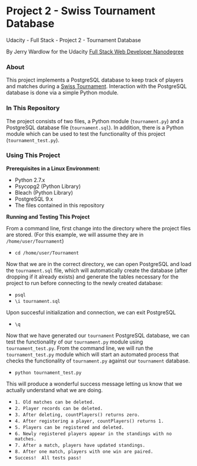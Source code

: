 # Project 2 - Swiss Tournament Database
Udacity - Full Stack - Project 2 - Tournament Database

By Jerry Wardlow for the Udacity [Full Stack Web Developer Nanodegree](https://www.udacity.com/course/full-stack-web-developer-nanodegree--nd004)

### About

This project implements a PostgreSQL database to keep track of players and matches during a [Swiss Tournament](https://en.wikipedia.org/wiki/Swiss-system_tournament). Interaction with the PostgreSQL database is done via a simple Python module.

### In This Repository

The project consists of two files, a Python module (`tournament.py`) and a PostgreSQL database file (`tournament.sql`). In addition, there is a Python module which can be used to test the functionality of this project (`tournament_test.py`).

### Using This Project

**Prerequisites in a Linux Environment:**

* Python 2.7.x
* Psycopg2 (Python Library)
* Bleach (Python Library)
* PostgreSQL 9.x
* The files contained in this repository

**Running and Testing This Project**

From a command line, first change into the directory where the project files are stored. (For this example, we will assume they are in `/home/user/Tournament`)

- `cd /home/user/Tournament`

Now that we are in the correct directory, we can open PostgreSQL and load the `tournament.sql` file, which will automatically create the database (after dropping if it already exists) and generate the tables necessary for the project to run before connecting to the newly created database:

- `psql`
- `\i tournament.sql`

Upon succesful initialization and connection, we can exit PostgreSQL

- `\q`

Now that we have generated our `tournament` PostgreSQL database, we can test the functionality of our `tournament.py` module using `tournament_test.py`. From the command line, we will run the `tournament_test.py` module which will start an automated process that checks the functionality of `tournament.py` against our `tournament` database.

- `python tournament_test.py`

This will produce a wonderful success message letting us know that we actually understand what we are doing.

- `1. Old matches can be deleted.`
- `2. Player records can be deleted.`
- `3. After deleting, countPlayers() returns zero.`
- `4. After registering a player, countPlayers() returns 1.`
- `5. Players can be registered and deleted.`
- `6. Newly registered players appear in the standings with no matches.`
- `7. After a match, players have updated standings.`
- `8. After one match, players with one win are paired.`
- `Success!  All tests pass!`
